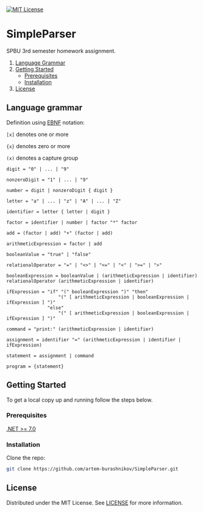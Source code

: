 [![MIT License][license-shield]][license-url]

# SimpleParser
    
SPBU 3rd semester homework assignment.

<ol>
    <li>
        <a href="#language-grammar">Language Grammar</a>
    </li>
    <li>
        <a href="#getting-started">Getting Started</a>
        <ul>
            <li><a href="#prerequisites">Prerequisites</a></li>
            <li><a href="#installation">Installation</a></li>
        </ul>
    </li>
    <li>
        <a href="#license">License</a>
    </li>
</ol>

## Language grammar

Definition using [EBNF][grammar-notation] notation:

`[x]` denotes one or more

`{x}` denotes zero or more

`(x)` denotes a capture group

```ignorelang
digit = "0" | ... | "9"

nonzeroDigit = "1" | ... | "9"

number = digit | nonzeroDigit { digit }

letter = "a" | ... | "z" | "A" | ... | "Z"

identifier = letter { letter | digit }

factor = identifier | number | factor "*" factor

add = (factor | add) "+" (factor | add)

arithmeticExpression = factor | add

booleanValue = "true" | "false"

relationalOperator = "=" | "<>" | "<=" | "<" | ">=" | ">"

booleanExpression = booleanValue | (arithmeticExpression | identifier) relationalOperator (arithmeticExpression | identifier)

ifExpression = "if" "(" booleanExpression ")" "then" 
                   "(" [ arithmeticExpression | booleanExpression | ifExpression ] ")"
               "else"
                   "(" [ arithmeticExpression | booleanExpression | ifExpression ] ")"                

command = "print:" (arithmeticExpression | identifier)

assignment = identifier "=" (arithmeticExpression | identifier | ifExpression)

statement = assignment | command

program = {statement}
```

## Getting Started

To get a local copy up and running follow the steps below.

### Prerequisites

[.NET >= 7.0][net-link]

### Installation

Clone the repo:

```sh
git clone https://github.com/artem-burashnikov/SimpleParser.git
```

## License

Distributed under the MIT License. See [LICENSE][license-url] for more information.

<!-- https://www.markdownguide.org/basic-syntax/#reference-style-links -->
[license-shield]: https://img.shields.io/github/license/artem-burashnikov/SimpleParser.svg?style=for-the-badge
[license-url]: https://github.com/artem-burashnikov/SimpleParser/blob/main/LICENSE
[net-link]: https://dotnet.microsoft.com/en-us/download
[grammar-notation]: https://en.wikipedia.org/wiki/Extended_Backus%E2%80%93Naur_form